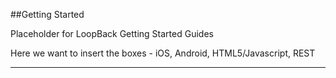 ##Getting Started


Placeholder for LoopBack Getting Started Guides

Here we want to insert the boxes - iOS, Android, HTML5/Javascript, REST

---
